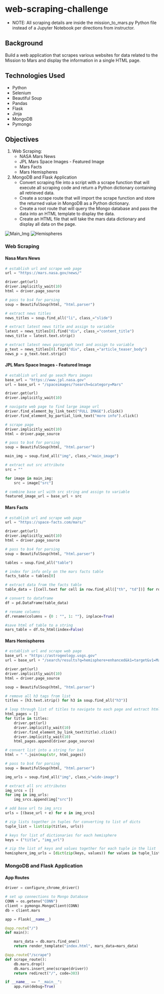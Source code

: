 # web-scraping-challenge

* NOTE: All scraping details are inside the mission_to_mars.py Python file instead of a Jupyter Notebook per directions from instructor. 

## Background
Build a web application that scrapes various websites for data related to the Mission to Mars and display the information in a single HTML page.

## Technologies Used
- Python
- Selenium
- Beautiful Soup
- Pandas
- Flask
- Jinja
- MongoDB
- Pymongo

## Objectives
1. Web Scraping:
    - NASA Mars News
    - JPL Mars Space Images - Featured Image
    - Mars Facts
    - Mars Hemispheres
2. MongoDB and Flask Application
    - Convert scraping file into a script with a scrape function that will execute all scraping code and return a Python dictionary containing all retrieved data. 
    - Create a scrape route that will import the scrape function and store the returned value in MongoDB as a Python dictionary.
    - Create a root route that will query the Mongo database and pass the data into an HTML template to display the data.
    - Create an HTML file that will take the mars data dictionary and display all data on the page. 

![Main_Img](Images/main_img.png) 
![Hemispheres](Images/hemispheres.png)

### Web Scraping

#### Nasa Mars News
```python 
# establish url and scrape web page
url = "https://mars.nasa.gov/news/"

driver.get(url)
driver.implicitly_wait(10)
html = driver.page_source

# pass to bs4 for parsing
soup = BeautifulSoup(html, "html.parser")

# extract news titles
news_titles = soup.find_all("li", class_="slide")

# extract latest news title and assign to variable
latest = news_titles[0].find("div", class_="content_title")
news_title = latest.text.strip()

# extract latest news paragraph text and assign to variable
p_text = news_titles[0].find("div", class_="article_teaser_body")
news_p = p_text.text.strip()
```

#### JPL Mars Space Images - Featured Image
```python 
# establish url and go seach Mars images
base_url = "https://www.jpl.nasa.gov"
url = base_url + "/spaceimages/?search=&category=Mars"

driver.get(url)
driver.implicitly_wait(10)

# navigate web page to find large image url
driver.find_element_by_link_text("FULL IMAGE").click()
driver.find_element_by_partial_link_text("more info").click()

# scrape page
driver.implicitly_wait(10)
html = driver.page_source

# pass to bs4 for parsing
soup = BeautifulSoup(html, "html.parser")

main_img = soup.find_all("img", class_="main_image")

# extract out src attribute
src = ""

for image in main_img:
    src = image["src"]

# combine base url with src string and assign to variable
featured_image_url = base_url + src
```

#### Mars Facts
```python
# establish url and scrape web page
url = "https://space-facts.com/mars/"

driver.get(url)
driver.implicitly_wait(10)
html = driver.page_source

# pass to bs4 for parsing
soup = BeautifulSoup(html, "html.parser")

tables = soup.find_all("table")

# index for info only on the mars facts table
facts_table = tables[0]

# extract data from the facts table
table_data = [[cell.text for cell in row.find_all(["th", "td"])] for row in facts_table.find_all("tr")]

# convert to dataframe
df = pd.DataFrame(table_data)

# rename columns
df.rename(columns = {0 : "", 1: ""}, inplace=True)

#save html of table to a string
mars_table = df.to_html(index=False)
```

#### Mars Hemispheres
```python 
# establish url and scrape web page
base_url = "https://astrogeology.usgs.gov"
url = base_url + "/search/results?q=hemisphere+enhanced&k1=target&v1=Mars"

driver.get(url)
driver.implicitly_wait(10)
html = driver.page_source

soup = BeautifulSoup(html, "html.parser")

# remove all h3 tags from list
titles = [h3.text.strip() for h3 in soup.find_all("h3")]

# loop through list of titles to navigate to each page and extract html from each
html_pages = []
for title in titles:
    driver.get(url)
    driver.implicitly_wait(10)
    driver.find_element_by_link_text(title).click()
    driver.implicitly_wait(10)
    html_pages.append(driver.page_source)

# convert list into a string for bs4
html = " ".join(map(str, html_pages))

# pass to bs4 for parsing
soup = BeautifulSoup(html, "html.parser")

img_urls = soup.find_all("img", class_="wide-image")

# extract all src attributes
img_srcs = []
for img in img_urls:
    img_srcs.append(img["src"])

# add base url to img_srcs
urls = [(base_url + e) for e in img_srcs]

# zip lists together in tuples for converting to list of dicts
tuple_list = list(zip(titles, urls))

# keys for list of dictionaries for each hemisphere
keys = ("title", "img_url")

# zip the list of keys and values together for each tuple in the list
hemisphere_img_urls = [dict(zip(keys, values)) for values in tuple_list]
```

### MongoDB and Flask Application

#### App Routes
```python
driver = configure_chrome_driver()

# set up connections to Mongo Database
CONN = os.getenv("CONN")
client = pymongo.MongoClient(CONN)
db = client.mars

app = Flask(__name__)

@app.route("/")
def main():

    mars_data = db.mars.find_one()
    return render_template("index.html", mars_data=mars_data)

@app.route("/scrape")
def scrape_route():
    db.mars.drop()
    db.mars.insert_one(scrape(driver))
    return redirect("/", code=303)

if __name__ == "__main__":
    app.run(debug=True)
```
